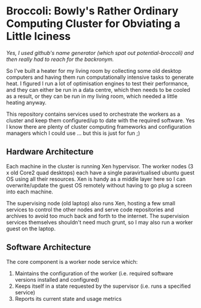 
# Broccoli: Bowly's Rather Ordinary Computing Cluster for Obviating a Little Iciness

*Yes, I used github's name generator (which spat out potential-broccoli) and then really had to reach for the backronym.*

So I've built a heater for my living room by collecting some old desktop computers and having them run computationally intensive tasks to generate heat.
I figured I run a lot of optimisation engines to test their performance, and they can either be run in a data centre, which then needs to be cooled as a result, or they can be run in my living room, which needed a little heating anyway.

This repository contains services used to orchestrate the workers as a cluster and keep them configured/up to date with the required software.
Yes I know there are plenty of cluster computing frameworks and configuration managers which I could use ... but this is just for fun ;)

## Hardware Architecture

Each machine in the cluster is running Xen hypervisor.
The worker nodes (3 x old Core2 quad desktops) each have a single paravirtualised ubuntu guest OS using all their resources.
Xen is handy as a middle layer here so I can overwrite/update the guest OS remotely without having to go plug a screen into each machine.

The supervising node (old laptop) also runs Xen, hosting a few small services to control the other nodes and serve code repositories and archives to avoid too much back and forth to the internet.
The supervision services themselves shouldn't need much grunt, so I may also run a worker guest on the laptop.

## Software Architecture

The core component is a worker node service which:
1. Maintains the configuration of the worker (i.e. required software versions installed and configured)
1. Keeps itself in a state requested by the supervisor (i.e. runs a specified service)
1. Reports its current state and usage metrics

